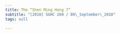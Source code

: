 ```yaml
---
title: The “Shen Ming Hong 7”
subtitle: "[2010] SGHC 269 / 09\_September\_2010"
tags: null

---
```


